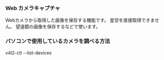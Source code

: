 
### Web カメラキャプチャ
Webカメラから取得した画像を保存する機能です。
星空を直接取得できません。
望遠鏡の画像を保存するなどで使います。

### パソコンで使用しているカメラを調べる方法
v4l2-ctl --list-devices
